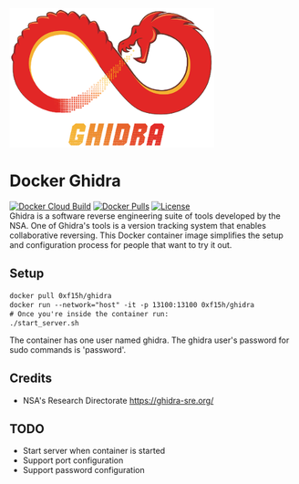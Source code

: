 ![](./ghidra_logo.png)
# Docker Ghidra
[![Docker Cloud Build](https://img.shields.io/docker/cloud/build/0xf15h/ghidra.svg?style=popout)](https://hub.docker.com/r/0xf15h/ghidra) [![Docker Pulls](https://img.shields.io/docker/pulls/0xf15h/ghidra.svg?style=popout)](https://hub.docker.com/r/0xf15h/ghidra) [![License](https://img.shields.io/github/license/0xf15h/docker_ghidra.svg?style=popout)](https://hub.docker.com/r/0xf15h/ghidra)  
Ghidra is a software reverse engineering suite of tools developed by the NSA. One of Ghidra's tools is a version tracking system that enables collaborative reversing. This Docker container image simplifies the setup and configuration process for people that want to try it out.
## Setup
```
docker pull 0xf15h/ghidra
docker run --network="host" -it -p 13100:13100 0xf15h/ghidra
# Once you're inside the container run:
./start_server.sh
```
The container has one user named ghidra. The ghidra user's password for sudo commands is 'password'. 
## Credits
- NSA's Research Directorate https://ghidra-sre.org/
## TODO
- Start server when container is started
- Support port configuration
- Support password configuration
